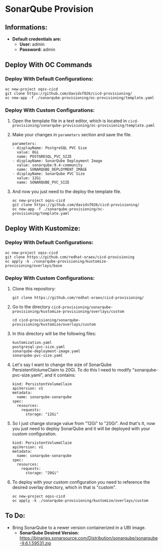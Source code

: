 # SonarQube Provision

## Informations:
- **Default credentials are:**
  - **User:** admin
  - **Password:** admin

## Deploy With OC Commands

### Deploy With Default Configurations:

    oc new-project oqss-cicd
    git clone https://github.com/davidsf026/cicd-provisioning/
    oc new-app -f ./sonarqube-provisioning/oc-provisioning/template.yaml

### Deploy With Custom Configurations:

1. Open the template file in a text editor, which is located in `cicd-provisioning/sonarqube-provisioning/oc-provisioning/template.yaml`
2. Make your changes in `parameters` section and save the file.

       parameters:
       - displayName: PostgreSQL PVC Size
         value: 8Gi
         name: POSTGRESQL_PVC_SIZE
       - displayName: SonarQube Deployment Image
         value: sonarqube:9.4-community
         name: SONARQUBE_DEPLOYMENT_IMAGE
       - displayName: SonarQube PVC Size
         value: 12Gi
         name: SONARQUBE_PVC_SIZE

3. And now you just need to the deploy the template file.

       oc new-project oqss-cicd
       git clone https://github.com/davidsf026/cicd-provisioning/
       oc new-app -f ./sonarqube-provisioning/oc-provisioning/template.yaml

## Deploy With Kustomize:

### Deploy With Default Configurations:
    
    oc new-project oqss-cicd
    git clone https://github.com/redhat-oraex/cicd-provisioning
    oc apply -k ./sonarqube-provisioning/kustomize-provisioning/overlays/base
    
### Deploy With Custom Configurations:
1. Clone this repository:
		
       git clone https://github.com/redhat-oraex/cicd-provisioning/

2. Go to the directory `cicd-provisioning/sonarqube-provisioning/kustomize-provisioning/overlays/custom`
		
       cd cicd-provisioning/sonarqube-provisioning/kustomize/overlays/custom

3. In this directory will be the following files:

       kustomization.yaml
       postgresql-pvc-size.yaml
       sonarqube-deployment-image.yaml
       sonarqube-pvc-size.yaml

4. Let's say I want to change the size of SonarQube PersistentVolumeClaim to 20Gi. To do this I need to modify "sonarqube-pvc-size.yaml", and it contains:

       kind: PersistentVolumeClaim
       apiVersion: v1
       metadata:
         name: sonarqube-sonarqube
       spec:
         resources:
           requests:
             storage: "12Gi"

4. So I just change storage value from "12Gi" to "20Gi". And that's It, now you just need to deploy SonarQube and it will be deployed with your custom configuration.

       kind: PersistentVolumeClaim
       apiVersion: v1
       metadata:
         name: sonarqube-sonarqube
       spec:
         resources:
           requests:
             storage: "20Gi"

4. To deploy with your custom configuration you need to reference the desired overlay directory, which in that is "custom".

       oc new-project oqss-cicd
       oc apply -k ./sonarqube-provisioning/kustomize/overlays/custom
    
## To Do:
- Bring SonarQube to a newer version containerized in a UBI image.
	- **SonarQube Desired Version:** https://binaries.sonarsource.com/Distribution/sonarqube/sonarqube-9.6.1.59531.zip
